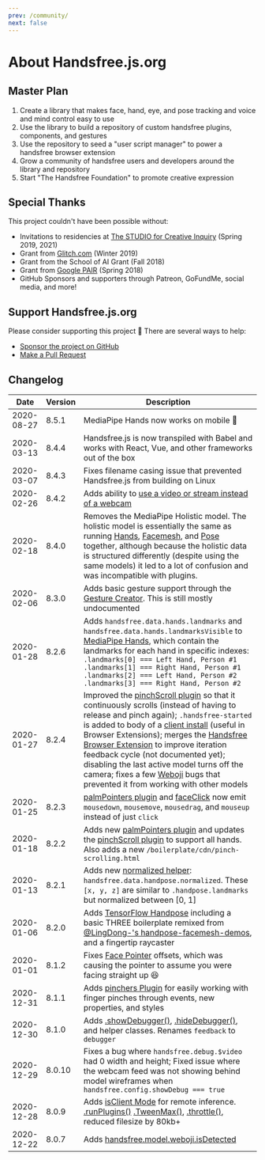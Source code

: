 ```yaml
---
prev: /community/
next: false
---
```

# About Handsfree.js.org

## Master Plan

1. Create a library that makes face, hand, eye, and pose tracking and voice and mind control easy to use 
2. Use the library to build a repository of custom handsfree plugins, components, and gestures
3. Use the repository to seed a "user script manager" to power a handsfree browser extension
4. Grow a community of handsfree users and developers around the library and repository
5. Start "The Handsfree Foundation" to promote creative expression

## Special Thanks

This project couldn't have been possible without:

- Invitations to residencies at [The STUDIO for Creative Inquiry](https://studioforcreativeinquiry.org/) (Spring 2019, 2021)
- Grant from [Glitch.com](https://glitch.com) (Winter 2019)
- Grant from the School of AI Grant (Fall 2018)
- Grant from [Google PAIR](https://pair.withgoogle.com/) (Spring 2018)
- GitHub Sponsors and supporters through Patreon, GoFundMe, social media, and more!

## Support Handsfree.js.org

Please consider supporting this project 💜 There are several ways to help:

- [Sponsor the project on GitHub](https://github.com/sponsors/midiblocks)
- [Make a Pull Request](https://github.com/midiblocks)


## Changelog

<div class="next-element-is-changelog"></div>

| Date | Version | Description |
| ---- | ------- | ----------- |
| 2020-08-27 | 8.5.1 | MediaPipe Hands now works on mobile 🎉
| 2020-03-13 | 8.4.4 | Handsfree.js is now transpiled with Babel and works with React, Vue, and other frameworks out of the box
| 2020-03-07 | 8.4.3 | Fixes filename casing issue that prevented Handsfree.js from building on Linux
| 2020-02-26 | 8.4.2 | Adds ability to [use a video or stream instead of a webcam](/example/video-instead-of-webcam/)
| 2020-02-18 | 8.4.0 | Removes the MediaPipe Holistic model. The holistic model is essentially the same as running [Hands](/ref/model/hands/), [Facemesh](/ref/model/facemesh/), and [Pose](/ref/model/pose/) together, although because the holistic data is structured differently (despite using the same models) it led to a lot of confusion and was incompatible with plugins.
| 2020-02-06 | 8.3.0 | Adds basic gesture support through the [Gesture Creator](/create-gesture/). This is still mostly undocumented
| 2020-01-28 | 8.2.6 | Adds `handsfree.data.hands.landmarks` and `handsfree.data.hands.landmarksVisible` to [MediaPipe Hands](/ref/model/hands/), which contain the landmarks for each hand in specific indexes:<br>`.landmarks[0] === Left Hand, Person #1`<br>`.landmarks[1] === Right Hand, Person #1`<br>`.landmarks[2] === Left Hand, Person #2`<br>`.landmarks[3] === Right Hand, Person #2`
| 2020-01-27 | 8.2.4 | Improved the [pinchScroll plugin](/ref/plugin/pinchScroll/) so that it continuously scrolls (instead of having to release and pinch again); `.handsfree-started` is added to body of a [client install](http://localhost:8080/ref/prop/config.html#isclient) (useful in Browser Extensions); merges the [Handsfree Browser Extension](/extension/) to improve iteration feedback cycle (not documented yet); disabling the last active model turns off the camera; fixes a few [Weboji](/ref/model/weboji/) bugs that prevented it from working with other models
| 2020-01-25 | 8.2.3 | [palmPointers plugin](/ref/plugin/palmPointers/) and [faceClick](/ref/plugin/faceClick/) now emit `mousedown`, `mousemove`, `mousedrag`, and `mouseup` instead of just `click`
| 2020-01-18 | 8.2.2 | Adds new [palmPointers plugin](/ref/plugin/palmPointers/) and updates the [pinchScroll plugin](/ref/plugin/pinchScroll/) to support all hands. Also adds a new `/boilerplate/cdn/pinch-scrolling.html`
| 2020-01-13 | 8.2.1 | Adds new [normalized helper](/ref/model/handpose/#data): `handsfree.data.handpose.normalized`. These `[x, y, z]` are similar to `.handpose.landmarks` but normalized between [0, 1]
| 2020-01-06 | 8.2.0 | Adds [TensorFlow Handpose](/ref/model/handpose/) including a basic THREE boilerplate remixed from [@LingDong-'s handpose-facemesh-demos](https://github.com/LingDong-/handpose-facemesh-demos), and a fingertip raycaster
| 2020-01-01 | 8.1.2 | Fixes [Face Pointer](/ref/plugin/facePointer/) offsets, which was causing the pointer to assume you were facing straight up 😆
| 2020-12-31 | 8.1.1 | Adds [pinchers Plugin](/ref/plugin/pinchers/) for easily working with finger pinches through events, new properties, and styles
| 2020-12-30 | 8.1.0 | Adds [.showDebugger()](/ref/method/showDebugger/), [.hideDebugger()](/ref/method/hideDebugger/), and helper classes. Renames `feedback` to `debugger`
| 2020-12-29 | 8.0.10 | Fixes a bug where `handsfree.debug.$video` had 0 width and height; Fixed issue where the webcam feed was not showing behind model wireframes when `handsfree.config.showDebug === true`
| 2020-12-28 | 8.0.9 | Adds [isClient Mode](/ref/prop/config#isclient) for remote inference. [.runPlugins()](/ref/method/runPlugins/) [.TweenMax()](/ref/method/TweenMax/), [.throttle()](/ref/method/throttle/), reduced filesize by 80kb+
| 2020-12-22 | 8.0.7 | Adds [handsfree.model.weboji.isDetected](/ref/model/weboji/)